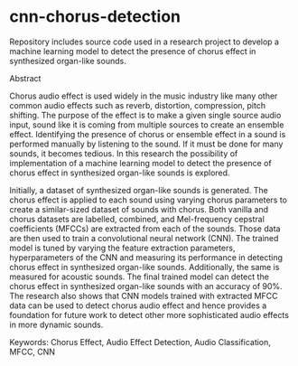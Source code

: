 # cnn-chorus-detection
Repository includes source code used in a research project to develop a machine learning model to detect the presence of chorus effect in synthesized organ-like sounds.

Abstract 

Chorus audio effect is used widely in the music industry like many other common 
audio effects such as reverb, distortion, compression, pitch shifting. The purpose of 
the effect is to make a given single source audio input, sound like it is coming from 
multiple sources to create an ensemble effect. Identifying the presence of chorus or 
ensemble effect in a sound is performed manually by listening to the sound. If it 
must be done for many sounds, it becomes tedious. In this research the possibility of 
implementation of a machine learning model to detect the presence of chorus effect 
in synthesized organ-like sounds is explored.

Initially, a dataset of synthesized organ-like sounds is generated. The chorus effect is 
applied to each sound using varying chorus parameters to create a similar-sized 
dataset of sounds with chorus. Both vanilla and chorus datasets are labelled, 
combined, and Mel-frequency cepstral coefficients (MFCCs) are extracted from each 
of the sounds. Those data are then used to train a convolutional neural network 
(CNN). The trained model is tuned by varying the feature extraction parameters, 
hyperparameters of the CNN and measuring its performance in detecting chorus 
effect in synthesized organ-like sounds. Additionally, the same is measured for 
acoustic sounds. The final trained model can detect the chorus effect in synthesized 
organ-like sounds with an accuracy of 90%. The research also shows that CNN 
models trained with extracted MFCC data can be used to detect chorus audio effect 
and hence provides a foundation for future work to detect other more sophisticated 
audio effects in more dynamic sounds.

Keywords: Chorus Effect, Audio Effect Detection, Audio Classification, MFCC, CNN
